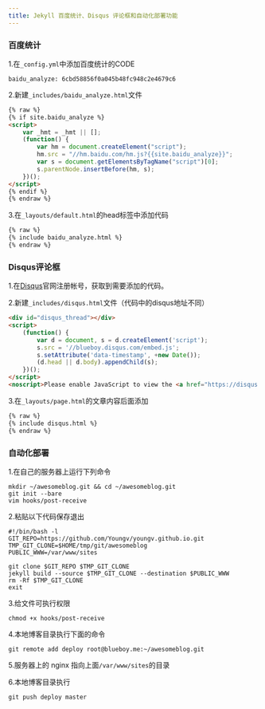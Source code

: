 ```yaml
---
title: Jekyll 百度统计、Disqus 评论框和自动化部署功能
---
```


### 百度统计

1.在`_config.yml`中添加百度统计的CODE

```shell
baidu_analyze: 6cbd58856f0a045b48fc948c2e4679c6
```

2.新建`_includes/baidu_analyze.html`文件

```html
{% raw %}
{% if site.baidu_analyze %}
<script>
    var _hmt = _hmt || [];
    (function() {
        var hm = document.createElement("script");
        hm.src = "//hm.baidu.com/hm.js?{{site.baidu_analyze}}";
        var s = document.getElementsByTagName("script")[0];
        s.parentNode.insertBefore(hm, s);
    })();
</script>
{% endif %}
{% endraw %}
```

3.在`_layouts/default.html`的head标签中添加代码

```html
{% raw %}
{% include baidu_analyze.html %}
{% endraw %}
```


### Disqus评论框

1.在[Disqus](https://disqus.com/)官网注册帐号，获取到需要添加的代码。

2.新建`_includes/disqus.html`文件（代码中的disqus地址不同）

```html
<div id="disqus_thread"></div>
<script>
    (function() {
        var d = document, s = d.createElement('script');
        s.src = '//blueboy.disqus.com/embed.js';
        s.setAttribute('data-timestamp', +new Date());
        (d.head || d.body).appendChild(s);
    })();
</script>
<noscript>Please enable JavaScript to view the <a href="https://disqus.com/?ref_noscript" rel="nofollow">comments powered by Disqus.</a></noscript>
```

3.在`_layouts/page.html`的文章内容后面添加

```html
{% raw %}
{% include disqus.html %}
{% endraw %}
```

### 自动化部署

1.在自己的服务器上运行下列命令

```shell
mkdir ~/awesomeblog.git && cd ~/awesomeblog.git
git init --bare
vim hooks/post-receive
```

2.粘贴以下代码保存退出

```shell
#!/bin/bash -l
GIT_REPO=https://github.com/Youngv/youngv.github.io.git
TMP_GIT_CLONE=$HOME/tmp/git/awesomeblog
PUBLIC_WWW=/var/www/sites

git clone $GIT_REPO $TMP_GIT_CLONE
jekyll build --source $TMP_GIT_CLONE --destination $PUBLIC_WWW
rm -Rf $TMP_GIT_CLONE
exit
```

3.给文件可执行权限

```shell
chmod +x hooks/post-receive
```

4.本地博客目录执行下面的命令

```shell
git remote add deploy root@blueboy.me:~/awesomeblog.git
```

5.服务器上的 nginx 指向上面`/var/www/sites`的目录

6.本地博客目录执行

```shell
git push deploy master
```
